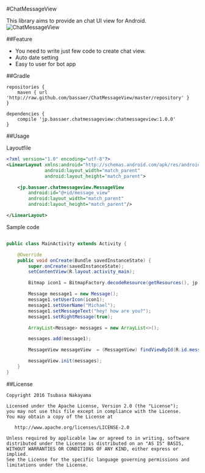 #ChatMessageView

This library aims to provide an chat UI view for Android.  
![ChatMessageView](https://github.com/bassaer/ChatMessageView/blob/master/Screenshot.png)

##Feature

- You need to write just few code to create chat view.
- Auto date setting
- Easy to user for bot app

##Gradle

```
repositories {
    maven { url 'http://raw.github.com/bassaer/ChatMessageView/master/repository' }
}

dependencies {
    compile 'jp.bassaer.chatmessageview:chatmessageview:1.0.0'
}

```

##Usage

Layoutfile

```xml:activity_main.xml
<?xml version="1.0" encoding="utf-8"?>
<LinearLayout xmlns:android="http://schemas.android.com/apk/res/android"
              android:layout_width="match_parent"
              android:layout_height="match_parent">

    <jp.bassaer.chatmessageview.MessageView
        android:id="@+id/message_view"
        android:layout_width="match_parent"
        android:layout_height="match_parent"/>

</LinearLayout>
```

Sample code

```java:MainActivity.java

public class MainActivity extends Activity {

    @Override
    public void onCreate(Bundle savedInstanceState) {
        super.onCreate(savedInstanceState);
        setContentView(R.layout.activity_main);

        Bitmap icon1 = BitmapFactory.decodeResource(getResources(), jp.bassaer.chatmessageview.R.drawable.face_1);

        Message message1 = new Message();
        message1.setUserIcon(icon1);
        message1.setUserName("Michael");
        message1.setMessageText("hey! how are you?");
        message1.setRightMessage(true);

        ArrayList<Message> messages = new ArrayList<>();

        messages.add(message1);

        MessageView messageView  = (MessageView) findViewById(R.id.message_view);

        messageView.init(messages);
    }
}

```

##License

```
Copyright 2016 Tsubasa Nakayama

Licensed under the Apache License, Version 2.0 (the "License");
you may not use this file except in compliance with the License.
You may obtain a copy of the License at

   http://www.apache.org/licenses/LICENSE-2.0

Unless required by applicable law or agreed to in writing, software
distributed under the License is distributed on an "AS IS" BASIS,
WITHOUT WARRANTIES OR CONDITIONS OF ANY KIND, either express or implied.
See the License for the specific language governing permissions and
limitations under the License.

```
